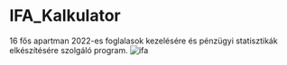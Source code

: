 # IFA_Kalkulator

16 fős apartman 2022-es foglalasok kezelésére és pénzügyi statisztikák elkészítésére szolgáló program.
![ifa](https://user-images.githubusercontent.com/104143653/165801331-f72e5fe4-ea4e-426a-b371-ad9f2eab020b.png)
